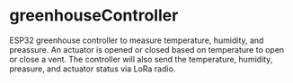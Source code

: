 # greenhouseController
ESP32 greenhouse controller to measure temperature, humidity, and preassure. An actuator is opened or closed based on temperature to open or close a vent. The controller will also send the temperature, humidity, preasure, and actuator status via LoRa radio.
